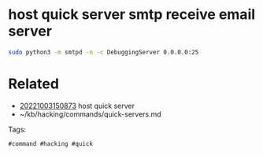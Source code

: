 # host quick server smtp receive email server
```bash
sudo python3 -m smtpd -n -c DebuggingServer 0.0.0.0:25
```

# Related

- [20221003150873](/zet/20221003150873/README.md) host quick server
- ~/kb/hacking/commands/quick-servers.md

Tags:

    #command #hacking #quick 
